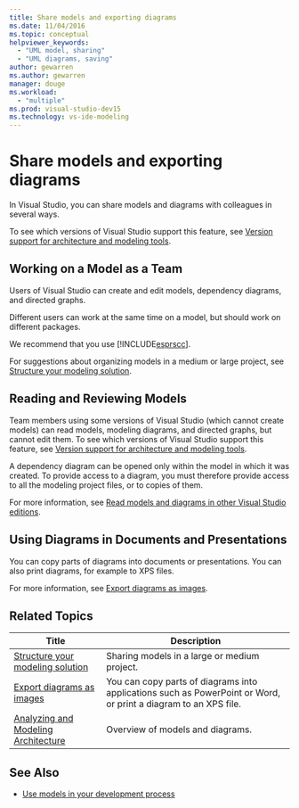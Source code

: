 ```yaml
---
title: Share models and exporting diagrams
ms.date: 11/04/2016
ms.topic: conceptual
helpviewer_keywords:
  - "UML model, sharing"
  - "UML diagrams, saving"
author: gewarren
ms.author: gewarren
manager: douge
ms.workload:
  - "multiple"
ms.prod: visual-studio-dev15
ms.technology: vs-ide-modeling
---
```

# Share models and exporting diagrams
In Visual Studio, you can share models and diagrams with colleagues in several ways.

 To see which versions of Visual Studio support this feature, see [Version support for architecture and modeling tools](../modeling/what-s-new-for-design-in-visual-studio.md#VersionSupport).

## Working on a Model as a Team
 Users of Visual Studio can create and edit models, dependency diagrams, and directed graphs.

 Different users can work at the same time on a model, but should work on different packages.

 We recommend that you use [!INCLUDE[esprscc](../code-quality/includes/esprscc_md.md)].

 For suggestions about organizing models in a medium or large project, see [Structure your modeling solution](../modeling/structure-your-modeling-solution.md).

## Reading and Reviewing Models
 Team members using some versions of Visual Studio (which cannot create models) can read models, modeling diagrams, and directed graphs, but cannot edit them.  To see which versions of Visual Studio support this feature, see [Version support for architecture and modeling tools](../modeling/what-s-new-for-design-in-visual-studio.md#VersionSupport).

 A dependency diagram can be opened only within the model in which it was created. To provide access to a diagram, you must therefore provide access to all the modeling project files, or to copies of them.

 For more information, see [Read models and diagrams in other Visual Studio editions](../modeling/read-models-and-diagrams-in-other-visual-studio-editions.md).

## Using Diagrams in Documents and Presentations
 You can copy parts of diagrams into documents or presentations. You can also print diagrams, for example to XPS files.

 For more information, see [Export diagrams as images](../modeling/export-diagrams-as-images.md).

## Related Topics

|Title|Description|
|-----------|-----------------|
|[Structure your modeling solution](../modeling/structure-your-modeling-solution.md)|Sharing models in a large or medium project.|
|[Export diagrams as images](../modeling/export-diagrams-as-images.md)|You can copy parts of diagrams into applications such as PowerPoint or Word, or print a diagram to an XPS file.|
|[Analyzing and Modeling Architecture](../modeling/analyze-and-model-your-architecture.md)|Overview of models and diagrams.|

## See Also

- [Use models in your development process](../modeling/use-models-in-your-development-process.md)
